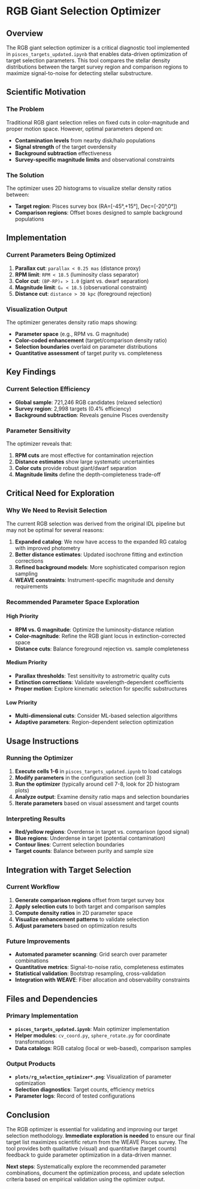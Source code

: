 # RGB Giant Selection Optimizer

## Overview

The RGB giant selection optimizer is a critical diagnostic tool implemented in `pisces_targets_updated.ipynb` that enables data-driven optimization of target selection parameters. This tool compares the stellar density distributions between the target survey region and comparison regions to maximize signal-to-noise for detecting stellar substructure.

## Scientific Motivation

### The Problem
Traditional RGB giant selection relies on fixed cuts in color-magnitude and proper motion space. However, optimal parameters depend on:
- **Contamination levels** from nearby disk/halo populations
- **Signal strength** of the target overdensity
- **Background subtraction** effectiveness
- **Survey-specific magnitude limits** and observational constraints

### The Solution
The optimizer uses 2D histograms to visualize stellar density ratios between:
- **Target region**: Pisces survey box (RA=[-45°,+15°], Dec=[-20°,0°])
- **Comparison regions**: Offset boxes designed to sample background populations

## Implementation

### Current Parameters Being Optimized
1. **Parallax cut**: `parallax < 0.25 mas` (distance proxy)
2. **RPM limit**: `RPM < 18.5` (luminosity class separator)
3. **Color cut**: `(BP-RP)₀ > 1.0` (giant vs. dwarf separation)
4. **Magnitude limit**: `G₀ < 18.5` (observational constraint)
5. **Distance cut**: `distance > 30 kpc` (foreground rejection)

### Visualization Output
The optimizer generates density ratio maps showing:
- **Parameter space** (e.g., RPM vs. G magnitude)
- **Color-coded enhancement** (target/comparison density ratio)
- **Selection boundaries** overlaid on parameter distributions
- **Quantitative assessment** of target purity vs. completeness

## Key Findings

### Current Selection Efficiency
- **Global sample**: 721,246 RGB candidates (relaxed selection)
- **Survey region**: 2,998 targets (0.4% efficiency)
- **Background subtraction**: Reveals genuine Pisces overdensity

### Parameter Sensitivity
The optimizer reveals that:
1. **RPM cuts** are most effective for contamination rejection
2. **Distance estimates** show large systematic uncertainties
3. **Color cuts** provide robust giant/dwarf separation
4. **Magnitude limits** define the depth-completeness trade-off

## Critical Need for Exploration

### Why We Need to Revisit Selection
The current RGB selection was derived from the original IDL pipeline but may not be optimal for several reasons:

1. **Expanded catalog**: We now have access to the expanded RG catalog with improved photometry
2. **Better distance estimates**: Updated isochrone fitting and extinction corrections
3. **Refined background models**: More sophisticated comparison region sampling
4. **WEAVE constraints**: Instrument-specific magnitude and density requirements

### Recommended Parameter Space Exploration

#### High Priority
- **RPM vs. G magnitude**: Optimize the luminosity-distance relation
- **Color-magnitude**: Refine the RGB giant locus in extinction-corrected space
- **Distance cuts**: Balance foreground rejection vs. sample completeness

#### Medium Priority  
- **Parallax thresholds**: Test sensitivity to astrometric quality cuts
- **Extinction corrections**: Validate wavelength-dependent coefficients
- **Proper motion**: Explore kinematic selection for specific substructures

#### Low Priority
- **Multi-dimensional cuts**: Consider ML-based selection algorithms
- **Adaptive parameters**: Region-dependent selection optimization

## Usage Instructions

### Running the Optimizer
1. **Execute cells 1-6** in `pisces_targets_updated.ipynb` to load catalogs
2. **Modify parameters** in the configuration section (cell 3)
3. **Run the optimizer** (typically around cell 7-8, look for 2D histogram plots)
4. **Analyze output**: Examine density ratio maps and selection boundaries
5. **Iterate parameters** based on visual assessment and target counts

### Interpreting Results
- **Red/yellow regions**: Overdense in target vs. comparison (good signal)
- **Blue regions**: Underdense in target (potential contamination)
- **Contour lines**: Current selection boundaries
- **Target counts**: Balance between purity and sample size

## Integration with Target Selection

### Current Workflow
1. **Generate comparison regions** offset from target survey box
2. **Apply selection cuts** to both target and comparison samples  
3. **Compute density ratios** in 2D parameter space
4. **Visualize enhancement patterns** to validate selection
5. **Adjust parameters** based on optimization results

### Future Improvements
- **Automated parameter scanning**: Grid search over parameter combinations
- **Quantitative metrics**: Signal-to-noise ratio, completeness estimates
- **Statistical validation**: Bootstrap resampling, cross-validation
- **Integration with WEAVE**: Fiber allocation and observability constraints

## Files and Dependencies

### Primary Implementation
- **`pisces_targets_updated.ipynb`**: Main optimizer implementation
- **Helper modules**: `cv_coord.py`, `sphere_rotate.py` for coordinate transformations
- **Data catalogs**: RGB catalog (local or web-based), comparison samples

### Output Products
- **`plots/rg_selection_optimizer*.png`**: Visualization of parameter optimization
- **Selection diagnostics**: Target counts, efficiency metrics
- **Parameter logs**: Record of tested configurations

## Conclusion

The RGB optimizer is essential for validating and improving our target selection methodology. **Immediate exploration is needed** to ensure our final target list maximizes scientific return from the WEAVE Pisces survey. The tool provides both qualitative (visual) and quantitative (target counts) feedback to guide parameter optimization in a data-driven manner.

**Next steps**: Systematically explore the recommended parameter combinations, document the optimization process, and update selection criteria based on empirical validation using the optimizer output.